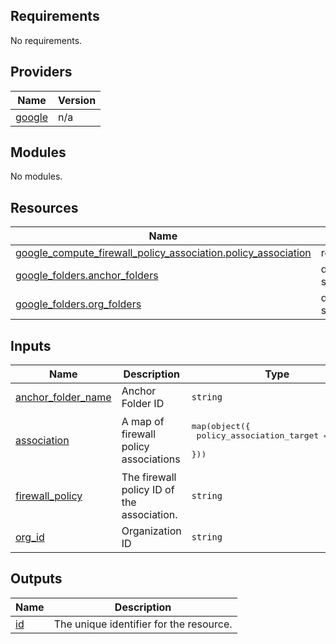 <!-- BEGIN_TF_DOCS -->
## Requirements

No requirements.

## Providers

| Name | Version |
|------|---------|
| <a name="provider_google"></a> [google](#provider\_google) | n/a |

## Modules

No modules.

## Resources

| Name | Type |
|------|------|
| [google_compute_firewall_policy_association.policy_association](https://registry.terraform.io/providers/hashicorp/google/latest/docs/resources/compute_firewall_policy_association) | resource |
| [google_folders.anchor_folders](https://registry.terraform.io/providers/hashicorp/google/latest/docs/data-sources/folders) | data source |
| [google_folders.org_folders](https://registry.terraform.io/providers/hashicorp/google/latest/docs/data-sources/folders) | data source |

## Inputs

| Name | Description | Type | Default | Required |
|------|-------------|------|---------|:--------:|
| <a name="input_anchor_folder_name"></a> [anchor\_folder\_name](#input\_anchor\_folder\_name) | Anchor Folder ID | `string` | n/a | yes |
| <a name="input_association"></a> [association](#input\_association) | A map of firewall policy associations | <pre>map(object({<br>    policy_association_target = string<br>  }))</pre> | n/a | yes |
| <a name="input_firewall_policy"></a> [firewall\_policy](#input\_firewall\_policy) | The firewall policy ID of the association. | `string` | n/a | yes |
| <a name="input_org_id"></a> [org\_id](#input\_org\_id) | Organization ID | `string` | n/a | yes |

## Outputs

| Name | Description |
|------|-------------|
| <a name="output_id"></a> [id](#output\_id) | The unique identifier for the resource. |
<!-- END_TF_DOCS -->